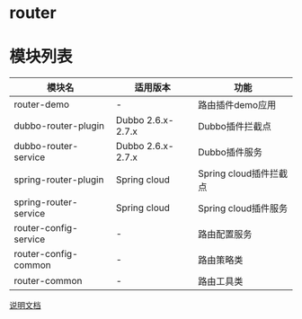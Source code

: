 # router

# 模块列表

|模块名|适用版本|功能|
|---|---|---|
|router-demo|-|路由插件demo应用|
|dubbo-router-plugin|Dubbo 2.6.x-2.7.x|Dubbo插件拦截点|
|dubbo-router-service|Dubbo 2.6.x-2.7.x|Dubbo插件服务|
|spring-router-plugin|Spring cloud|Spring cloud插件拦截点|
|spring-router-service|Spring cloud|Spring cloud插件服务|
|router-config-service|-|路由配置服务|
|router-config-common|-|路由策略类|
|router-common|-|路由工具类|

[说明文档](../../docs/user-guide/router/document.md)
